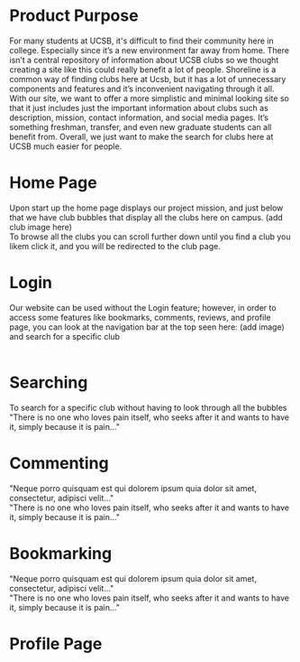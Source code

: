 # Product Purpose
For many students at UCSB, it's difficult to find their community here in college. Especially since it’s a new environment far away from home. There isn’t a central repository of information about UCSB clubs so we thought creating a site like this could really benefit a lot of people. Shoreline is a common way of finding clubs here at Ucsb, but it has a lot of unnecessary components and features and it’s inconvenient navigating through it all. With our site, we want to offer a more simplistic and minimal looking site so that it just includes just the important information about clubs such as description, mission, contact information, and social media pages. It’s something freshman, transfer, and even new graduate students can all benefit from. Overall, we just want to make the search for clubs here at UCSB much easier for people.
# Home Page
Upon start up the home page displays our project mission, and just below that we have club bubbles that display all the clubs here on campus. (add club image here) <br />
To browse all the clubs you can scroll further down until you find a club you likem click it, and you will be redirected to the club page.
# Login 
Our website can be used without the Login feature; however, in order to access some features like bookmarks, comments, reviews, and profile page, you can look at the navigation bar at the top seen here: (add image) <br />
and search for a specific club 
 <br />
 <br />

# Searching
To search for a specific club without having to look through all the bubbles  <br />
"There is no one who loves pain itself, who seeks after it and wants to have it, simply because it is pain..." <br />

# Commenting
"Neque porro quisquam est qui dolorem ipsum quia dolor sit amet, consectetur, adipisci velit..." <br />
"There is no one who loves pain itself, who seeks after it and wants to have it, simply because it is pain..." <br />

# Bookmarking
"Neque porro quisquam est qui dolorem ipsum quia dolor sit amet, consectetur, adipisci velit..." <br />
"There is no one who loves pain itself, who seeks after it and wants to have it, simply because it is pain..." <br />

# Profile Page
